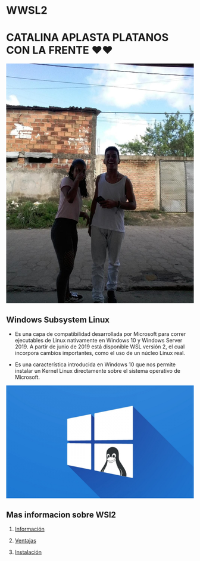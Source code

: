 # WWSL2
# CATALINA APLASTA PLATANOS CON LA FRENTE ❤❤

![IMF](img/WhatsApp%20Image%202022-08-24%20at%208.58.52%20PM.jpeg)

## Windows Subsystem Linux
- Es una capa de compatibilidad desarrollada por Microsoft para correr ejecutables de Linux nativamente en Windows 10 y Windows Server 2019. A partir de junio de 2019 está disponible WSL versión 2, el cual incorpora cambios importantes, como el uso de un núcleo Linux real.​

- Es una característica introducida en Windows 10 que nos permite instalar un Kernel Linux directamente sobre el sistema operativo de Microsoft.

![logo_udenar](img/Logo_wsl.jpg)

## Mas informacion sobre WSl2

1. [Información][info]

[info]:https://github.com/LuisKrlos27/WSL2/tree/main/Informaci%C3%B3n

2. [Ventajas][vent]

[vent]:https://github.com/LuisKrlos27/WSL2/blob/main/Ventajas

3. [Instalación][insta]

[insta]:https://github.com/LuisKrlos27/WSL2/blob/main/Instalación